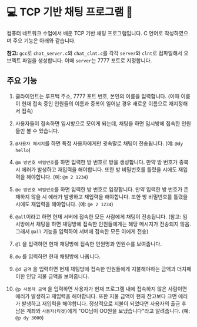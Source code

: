 # 💻 TCP 기반 채팅 프로그램 💬

컴퓨터 네트워크 수업에서 배운 TCP 기반 채팅 프로그램입니다.
C 언어로 작성하였으며 주요 기능은 아래와 같습니다.

**참고:** `gcc`로 `chat_server.c`와 `chat_clnt.c`를 각각 `server`와 `clnt`로 컴파일해서 오브젝트 파일을 생성합니다. 이때 `server`는 7777 포트로 지정합니다.

## 주요 기능

1. 클라이언트는 루프백 주소, 7777 포트 번호, 본인의 이름을 입력합니다. (이때 이름이 현재 접속 중인 인원들의 이름과 중복이 일어날 경우 새로운 이름으로 재지정해서 접속)

2. 사용자들이 접속하면 임시방으로 모이게 되는데, 채팅을 하면 임시방에 접속한 인원들만 볼 수 있습니다.

3. `@사용자 메시지`를 하면 특정 사용자에게만 귓속말로 채팅이 전송됩니다. (예: `@dy hello`)

4. `@m 방번호 비밀번호`를 하면 입력한 방 번호로 방을 생성합니다. 만약 방 번호가 중복시 에러가 발생하고 재입력을 해야합니다. 또한 방 비밀번호를 틀렸을 시에도 재입력을 해야합니다. (예: `@m 2 1234`)

5. `@e 방번호 비밀번호`를 하면 입력한 방 번호로 입장합니다. 만약 입력한 방 번호가 존재하지 않을 시 에러가 발생하고 재입력을 해야합니다. 또한 방 비밀번호를 틀렸을 시에도 재입력을 해야합니다. (예: `@e 2 1234`)

6. `@all`이라고 하면 현재 서버에 접속한 모든 사람에게 채팅이 전송됩니다. (참고: 임시방에서 채팅을 하면 채팅방에 접속한 인원들에게는 해당 메시지가 전송되지 않음. 그래서 `@all` 기능을 입력하여 서버에 접속한 모든 이에게 전송)

7. `@l` 을 입력하면 현재 채팅방에 접속한 인원명과 인원수를 보여줍니다.

8. `@o` 를 입력하면 현재 채팅방에 나옵니다.

9. `@d 금액` 을 입력하면 현재 채팅방에 접속한 인원들에게 지불해야하는 금액과 더치페이한 인당 지불 금액을 보여줍니다.

10. `@p 사용자 금액` 을 입력하면 사용자가 현재 프로그램 내에 접속하지 않은 사람이면 에러가 발생하고 재입력을 해야합니다. 또한 지불 금액이 현재 잔고보다 크면 에러가 발생하고 재입력을 해야합니다. 정상적으로 지불이 되었다면 사용자의 출금 후 남은 계좌와 `사용자(타겟)`에게 "OO님이 OO원을 보냈습니다"라고 알려줍니다. (예: `@p dy 3000`)
